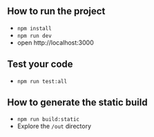 ## How to run the project

- `npm install`
- `npm run dev`
- open http://localhost:3000

## Test your code

- `npm run test:all`

## How to generate the static build

- `npm run build:static`
- Explore the `/out` directory

